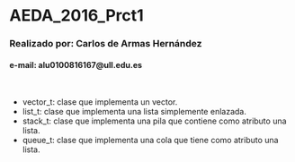 <h1> AEDA_2016_Prct1</h1>
<h3> Realizado por: Carlos de Armas Hernández </h3>
<h4> e-mail: alu0100816167@ull.edu.es </h4>
<br>
<ul>
  <li>vector_t: clase que implementa un vector.</li>
  <li>list_t: clase que implementa una lista simplemente enlazada.</li>
  <li>stack_t: clase que implementa una pila que contiene como atributo una lista.</li>
  <li>queue_t: clase que implementa una cola que tiene como atributo una lista.</li>
</ul>
